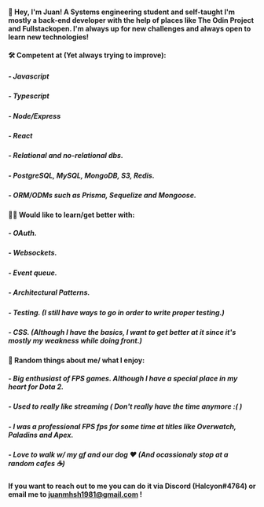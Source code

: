 #### 👋 Hey, I'm Juan! A Systems engineering student and self-taught I'm mostly a back-end developer with the help of places like The Odin Project and Fullstackopen. I'm always up for new challenges and always open to learn new technologies! 

#### :hammer_and_wrench: Competent at (Yet always trying to improve):
##### - Javascript
##### - Typescript
##### - Node/Express
##### - React
##### - Relational and no-relational dbs.
##### - PostgreSQL, MySQL, MongoDB, S3, Redis.
##### - ORM/ODMs such as Prisma, Sequelize and Mongoose.


#### :technologist: Would like to learn/get better with:
##### - OAuth.
##### - Websockets.
##### - Event queue.
##### - Architectural Patterns.
##### - Testing. (I still have ways to go in order to write proper testing.)
##### - CSS. (Although I have the basics, I want to get better at it since it's mostly my weakness while doing front.)

#### :raised_hands: Random things about me/ what I enjoy:
##### - Big enthusiast of FPS games. Although I have a special place in my heart for Dota 2.
##### - Used to really like streaming ( Don't really have the time anymore :( )
##### - I was a professional FPS fps for some time at titles like Overwatch, Paladins and Apex.
##### - Love to walk w/ my gf and our dog :heart: (And ocassionaly stop at a random cafes :coffee:)

#### If you want to reach out to me you can do it via Discord (Halcyon#4764) or email me to juanmhsh1981@gmail.com !
